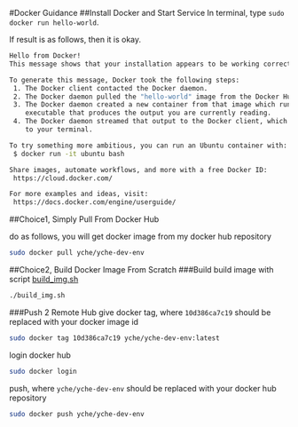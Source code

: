 #Docker Guidance
##Install Docker and Start Service
In terminal, type `sudo docker run hello-world`.

If result is as follows, then it is okay.

```zsh
Hello from Docker!
This message shows that your installation appears to be working correctly.

To generate this message, Docker took the following steps:
 1. The Docker client contacted the Docker daemon.
 2. The Docker daemon pulled the "hello-world" image from the Docker Hub.
 3. The Docker daemon created a new container from that image which runs the
    executable that produces the output you are currently reading.
 4. The Docker daemon streamed that output to the Docker client, which sent it
    to your terminal.

To try something more ambitious, you can run an Ubuntu container with:
 $ docker run -it ubuntu bash

Share images, automate workflows, and more with a free Docker ID:
 https://cloud.docker.com/

For more examples and ideas, visit:
 https://docs.docker.com/engine/userguide/
```

##Choice1, Simply Pull From Docker Hub

do as follows, you will get docker image from my docker hub repository

```zsh
sudo docker pull yche/yche-dev-env
```

##Choice2, Build Docker Image From Scratch 
###Build
build image with script [build_img.sh](build_img.sh)

```zsh
./build_img.sh
```

###Push 2 Remote Hub
give docker tag, where `10d386ca7c19` should be replaced with your docker image id

```zsh
sudo docker tag 10d386ca7c19 yche/yche-dev-env:latest
```

login docker hub

```zsh
sudo docker login
```

push, where `yche/yche-dev-env` should be replaced with your docker hub repository

```zsh
sudo docker push yche/yche-dev-env
```